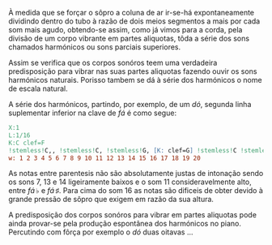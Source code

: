
À medida que se forçar o sôpro a coluna de ar
ir-se-há expontaneamente dividindo dentro do tubo
à razão de dois meios segmentos a mais por cada
som mais agudo, obtendo-se assim, como já vimos
para a corda, pela divisão de um corpo vibrante em
partes aliquotas, tôda a série dos sons chamados
harmónicos ou sons parciais superiores.

Assim se verifica que os corpos sonóros teem
uma verdadeira predisposição para vibrar nas suas
partes aliquotas fazendo ouvir os sons harmónicos 
naturais. Porisso tambem se dá à série dos
harmónicos o nome de escala natural.

A série dos harmónicos, partindo, por exemplo,
de um *dó*, segunda linha suplementar inferior na
clave de *fá* é como segue:

```{.abc }
X:1
L:1/16
K:C clef=F
!stemless!C,, !stemless!C, !stemless!G, [K: clef=G] !stemless!C !stemless!E !stemless!G !stemless!"<("">)"_B !stemless!C' !stemless!D' !stemless!E' !stemless!"<("">)"F' !stemless!G' !stemless!"<("">)"A' !stemless!"<("">)"_B' !stemless!=B' !stemless!C'' !stemless!_D'' !stemless!=D'' !stemless!_E'' !stemless!=E'' |
w: 1 2 3 4 5 6 7 8 9 10 11 12 13 14 15 16 17 18 19 20
```

As notas entre parentesis não são absolutamente 
justas de intonação sendo os sons 7, 13 e 14 ligeiramente
baixos  e o som 11 consideravelmente alto, entre $\mathit{fá}\,\flat$ e $\mathit{fá}\,\sharp$.
Para cima do som 16 as notas são dificeis de obter devido à grande pressão
de sôpro que exigem em razão da sua altura.

A predisposição dos corpos sonóros para vibrar
em partes aliquotas pode ainda provar-se pela 
produção espontânea dos harmónicos no piano.
Percutindo com fôrça por exemplo o *dó* duas oitavas
...

